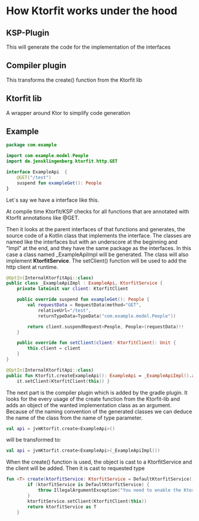 # How Ktorfit works under the hood

## KSP-Plugin 
This will generate the code for the implementation of the interfaces

## Compiler plugin
This transforms the create() function from the Ktorfit lib

## Ktorfit lib
A wrapper around Ktor to simplify code generation

## Example 
```kotlin
package com.example

import com.example.model.People
import de.jensklingenberg.ktorfit.http.GET

interface ExampleApi  {
    @GET("/test")
    suspend fun exampleGet(): People
}
```
Let`s say we have a interface like this.

At compile time Ktorfit/KSP checks for all functions that are annotated with Ktorfit annotations like @GET.

Then it looks at the parent interfaces of that functions and generates, the source code of a Kotlin class that implements the interface. The classes are named like the interfaces but with an underscore at the beginning and "Impl" at the end, and they have the same package as the interfaces. In this case a class named _ExampleApiImpl will be generated.
The class will also implement **KtorfitService**. The setClient() function will be used to add the http client at runtime.

```kotlin
@OptIn(InternalKtorfitApi::class)
public class _ExampleApiImpl : ExampleApi, KtorfitService {
    private lateinit var client: KtorfitClient

    public override suspend fun exampleGet(): People {
        val requestData = RequestData(method="GET",
            relativeUrl="/test",
            returnTypeData=TypeData("com.example.model.People"))

        return client.suspendRequest<People, People>(requestData)!!
    }

    public override fun setClient(client: KtorfitClient): Unit {
        this.client = client
    }
}

@OptIn(InternalKtorfitApi::class)
public fun Ktorfit.createExampleApi(): ExampleApi = _ExampleApiImpl().also{
    it.setClient(KtorfitClient(this)) }
```

The next part is the compiler plugin which is added by the gradle plugin.
It looks for the every usage of the create function from the Ktorfit-lib and adds an object of the 
wanted implementation class as an argument. Because of the naming convention of the generated classes
we can deduce the name of the class from the name of type parameter.

```kotlin
val api = jvmKtorfit.create<ExampleApi>()
```

will be transformed to: 

```kotlin
val api = jvmKtorfit.create<ExampleApi>(_ExampleApiImpl())
```

When the create() function is used, the object is cast to a KtorfitService and the client will be added.
Then it is cast to requested type <T >

```kotlin
fun <T> create(ktorfitService: KtorfitService = DefaultKtorfitService()): T {
        if (ktorfitService is DefaultKtorfitService) {
            throw IllegalArgumentException("You need to enable the Ktorfit Gradle Plugin")
        }
        ktorfitService.setClient(KtorfitClient(this))
        return ktorfitService as T
    }
```

